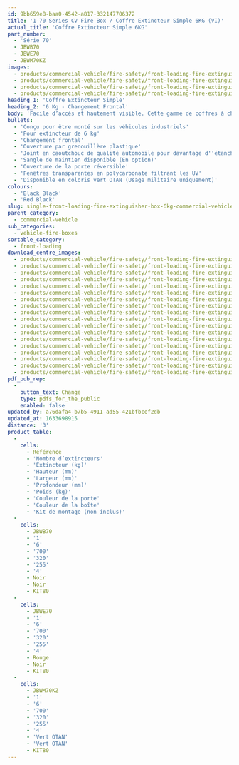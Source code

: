 ```yaml
---
id: 9bb659e8-baa0-4542-a817-332147706372
title: '1-70 Series CV Fire Box / Coffre Extincteur Simple 6KG (VI)'
actual_title: 'Coffre Extincteur Simple 6KG'
part_number:
  - 'Série 70'
  - JBWB70
  - JBWE70
  - JBWM70KZ
images:
  - products/commercial-vehicle/fire-safety/front-loading-fire-extinguisher-boxes/70/images-lr/Product_Image_776x776_(518x518_focus_area)-JBWE70_01.jpg
  - products/commercial-vehicle/fire-safety/front-loading-fire-extinguisher-boxes/70/images-lr/Product_Image_776x776_(518x518_focus_area)-JBWE70_02.jpg
  - products/commercial-vehicle/fire-safety/front-loading-fire-extinguisher-boxes/70/images-lr/Product_Image_776x776_(518x518_focus_area)-JBWB70_01.jpg
  - products/commercial-vehicle/fire-safety/front-loading-fire-extinguisher-boxes/70/images-lr/Product_Image_776x776_(518x518_focus_area)-JBWB70_02.jpg
heading_1: 'Coffre Extincteur Simple'
heading_2: '6 Kg - Chargement Frontal'
body: 'Facile d’accès et hautement visible. Cette gamme de coffres à chargement frontal est conçue pour le stockage d''un extincteur de 6Kg.'
bullets:
  - 'Conçu pour être monté sur les véhicules industriels'
  - 'Pour extincteur de 6 kg'
  - 'Chargement frontal'
  - 'Ouverture par grenouillère plastique'
  - 'Joint en caoutchouc de qualité automobile pour davantage d''étanchéité'
  - 'Sangle de maintien disponible (En option)'
  - 'Ouverture de la porte réversible'
  - 'Fenêtres transparentes en polycarbonate filtrant les UV'
  - 'Disponible en coloris vert OTAN (Usage militaire uniquement)'
colours:
  - 'Black Black'
  - 'Red Black'
slug: single-front-loading-fire-extinguisher-box-6kg-commercial-vehicle
parent_category:
  - commercial-vehicle
sub_categories:
  - vehicle-fire-boxes
sortable_category:
  - front-loading
download_centre_images:
  - products/commercial-vehicle/fire-safety/front-loading-fire-extinguisher-boxes/70/images-hr/JBKE70_001.jpg
  - products/commercial-vehicle/fire-safety/front-loading-fire-extinguisher-boxes/70/images-hr/JBKE70_002.jpg
  - products/commercial-vehicle/fire-safety/front-loading-fire-extinguisher-boxes/70/images-hr/JBKE70_003.jpg
  - products/commercial-vehicle/fire-safety/front-loading-fire-extinguisher-boxes/70/images-hr/JBKE70_004.jpg
  - products/commercial-vehicle/fire-safety/front-loading-fire-extinguisher-boxes/70/images-hr/JBWB70_001.jpg
  - products/commercial-vehicle/fire-safety/front-loading-fire-extinguisher-boxes/70/images-hr/JBWB70_002.jpg
  - products/commercial-vehicle/fire-safety/front-loading-fire-extinguisher-boxes/70/images-hr/JBWB70_003.jpg
  - products/commercial-vehicle/fire-safety/front-loading-fire-extinguisher-boxes/70/images-hr/JBWB70_004.jpg
  - products/commercial-vehicle/fire-safety/front-loading-fire-extinguisher-boxes/70/images-hr/JBWE70_001.jpg
  - products/commercial-vehicle/fire-safety/front-loading-fire-extinguisher-boxes/70/images-hr/JBWE70_002.jpg
  - products/commercial-vehicle/fire-safety/front-loading-fire-extinguisher-boxes/70/images-hr/JBWE70_003.jpg
  - products/commercial-vehicle/fire-safety/front-loading-fire-extinguisher-boxes/70/images-hr/JBWE70_004.jpg
  - products/commercial-vehicle/fire-safety/front-loading-fire-extinguisher-boxes/70/images-hr/JBWE70_03.jpg
  - products/commercial-vehicle/fire-safety/front-loading-fire-extinguisher-boxes/70/images-hr/JBWM70KZ_001.jpg
  - products/commercial-vehicle/fire-safety/front-loading-fire-extinguisher-boxes/70/images-hr/JBWR70_001.jpg
  - products/commercial-vehicle/fire-safety/front-loading-fire-extinguisher-boxes/70/images-hr/JBWR70_002.jpg
  - products/commercial-vehicle/fire-safety/front-loading-fire-extinguisher-boxes/70/images-hr/JBWR70_003.jpg
  - products/commercial-vehicle/fire-safety/front-loading-fire-extinguisher-boxes/70/images-hr/JBWR70_004.jpg
pdf_pub_rep:
  -
    button_text: Change
    type: pdfs_for_the_public
    enabled: false
updated_by: a76dafa4-b7b5-4911-ad55-421bfbcef2db
updated_at: 1633698915
distance: '3'
product_table:
  -
    cells:
      - Référence
      - 'Nombre d’extincteurs'
      - 'Extincteur (kg)'
      - 'Hauteur (mm)'
      - 'Largeur (mm)'
      - 'Profondeur (mm)'
      - 'Poids (kg)'
      - 'Couleur de la porte'
      - 'Couleur de la boîte'
      - 'Kit de montage (non inclus)'
  -
    cells:
      - JBWB70
      - '1'
      - '6'
      - '700'
      - '320'
      - '255'
      - '4'
      - Noir
      - Noir
      - KIT80
  -
    cells:
      - JBWE70
      - '1'
      - '6'
      - '700'
      - '320'
      - '255'
      - '4'
      - Rouge
      - Noir
      - KIT80
  -
    cells:
      - JBWM70KZ
      - '1'
      - '6'
      - '700'
      - '320'
      - '255'
      - '4'
      - 'Vert OTAN'
      - 'Vert OTAN'
      - KIT80
---
```

